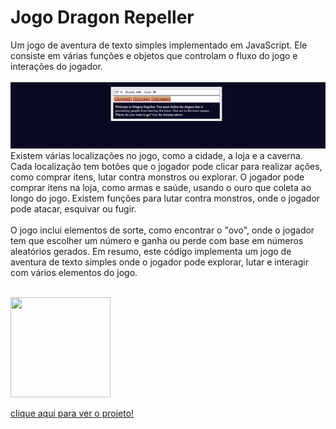 # Jogo Dragon Repeller 
Um jogo de aventura de texto simples implementado em JavaScript. Ele consiste em várias funções e objetos que controlam o fluxo do jogo e interações do jogador.<br><br>
<img src="/fotoJG.png" width=900 heigth=500><br>
Existem várias localizações no jogo, como a cidade, a loja e a caverna. Cada localização tem botões que o jogador pode clicar para realizar ações, como comprar itens, lutar contra monstros ou explorar.
O jogador pode comprar itens na loja, como armas e saúde, usando o ouro que coleta ao longo do jogo. Existem funções para lutar contra monstros, onde o jogador pode atacar, esquivar ou fugir.
<br><br>O jogo inclui elementos de sorte, como encontrar o "ovo", onde o jogador tem que escolher um número e ganha ou perde com base em números aleatórios gerados.
Em resumo, este código implementa um jogo de aventura de texto simples onde o jogador pode explorar, lutar e interagir com vários elementos do jogo.


<br><img src="https://2.bp.blogspot.com/-OnxPxRSN5qs/WFz_S-WrKdI/AAAAAAAAYMk/ADsGNOuLlRYmWP-A9VZm4xcr4D4JS6M6gCLcB/s1600/Gifs%2Banimados%2BDrag%25C3%25A3o%2BVermelho%2B7.gif" style="width: 160px; height: 160px">

[clique aqui para ver o projeto!](https://lauluah.github.io/Jogo-Dragon-Repeller/)

